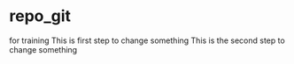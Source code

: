 # repo_git
for training
This is first step to change something
This is the second step to change something
